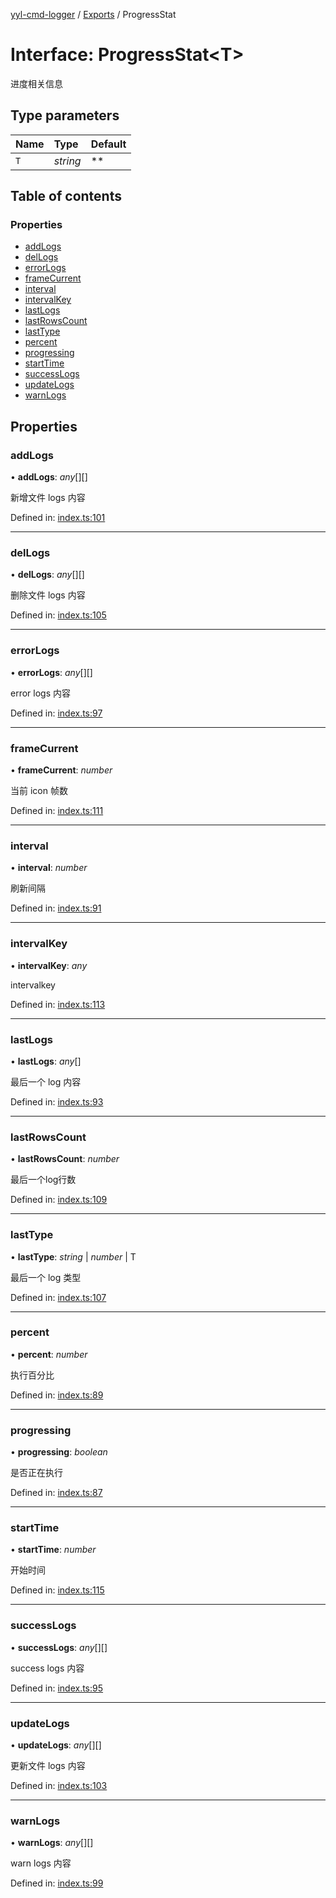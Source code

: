[yyl-cmd-logger](../README.md) / [Exports](../modules.md) / ProgressStat

# Interface: ProgressStat<T\>

进度相关信息

## Type parameters

Name | Type | Default |
:------ | :------ | :------ |
`T` | *string* | ** |

## Table of contents

### Properties

- [addLogs](progressstat.md#addlogs)
- [delLogs](progressstat.md#dellogs)
- [errorLogs](progressstat.md#errorlogs)
- [frameCurrent](progressstat.md#framecurrent)
- [interval](progressstat.md#interval)
- [intervalKey](progressstat.md#intervalkey)
- [lastLogs](progressstat.md#lastlogs)
- [lastRowsCount](progressstat.md#lastrowscount)
- [lastType](progressstat.md#lasttype)
- [percent](progressstat.md#percent)
- [progressing](progressstat.md#progressing)
- [startTime](progressstat.md#starttime)
- [successLogs](progressstat.md#successlogs)
- [updateLogs](progressstat.md#updatelogs)
- [warnLogs](progressstat.md#warnlogs)

## Properties

### addLogs

• **addLogs**: *any*[][]

新增文件 logs 内容

Defined in: [index.ts:101](https://github.com/jackness1208/yyl-cmd-logger/blob/fe68697/src/index.ts#L101)

___

### delLogs

• **delLogs**: *any*[][]

删除文件 logs 内容

Defined in: [index.ts:105](https://github.com/jackness1208/yyl-cmd-logger/blob/fe68697/src/index.ts#L105)

___

### errorLogs

• **errorLogs**: *any*[][]

error logs 内容

Defined in: [index.ts:97](https://github.com/jackness1208/yyl-cmd-logger/blob/fe68697/src/index.ts#L97)

___

### frameCurrent

• **frameCurrent**: *number*

当前 icon 帧数

Defined in: [index.ts:111](https://github.com/jackness1208/yyl-cmd-logger/blob/fe68697/src/index.ts#L111)

___

### interval

• **interval**: *number*

刷新间隔

Defined in: [index.ts:91](https://github.com/jackness1208/yyl-cmd-logger/blob/fe68697/src/index.ts#L91)

___

### intervalKey

• **intervalKey**: *any*

intervalkey

Defined in: [index.ts:113](https://github.com/jackness1208/yyl-cmd-logger/blob/fe68697/src/index.ts#L113)

___

### lastLogs

• **lastLogs**: *any*[]

最后一个 log 内容

Defined in: [index.ts:93](https://github.com/jackness1208/yyl-cmd-logger/blob/fe68697/src/index.ts#L93)

___

### lastRowsCount

• **lastRowsCount**: *number*

最后一个log行数

Defined in: [index.ts:109](https://github.com/jackness1208/yyl-cmd-logger/blob/fe68697/src/index.ts#L109)

___

### lastType

• **lastType**: *string* \| *number* \| T

最后一个 log 类型

Defined in: [index.ts:107](https://github.com/jackness1208/yyl-cmd-logger/blob/fe68697/src/index.ts#L107)

___

### percent

• **percent**: *number*

执行百分比

Defined in: [index.ts:89](https://github.com/jackness1208/yyl-cmd-logger/blob/fe68697/src/index.ts#L89)

___

### progressing

• **progressing**: *boolean*

是否正在执行

Defined in: [index.ts:87](https://github.com/jackness1208/yyl-cmd-logger/blob/fe68697/src/index.ts#L87)

___

### startTime

• **startTime**: *number*

开始时间

Defined in: [index.ts:115](https://github.com/jackness1208/yyl-cmd-logger/blob/fe68697/src/index.ts#L115)

___

### successLogs

• **successLogs**: *any*[][]

success logs 内容

Defined in: [index.ts:95](https://github.com/jackness1208/yyl-cmd-logger/blob/fe68697/src/index.ts#L95)

___

### updateLogs

• **updateLogs**: *any*[][]

更新文件 logs 内容

Defined in: [index.ts:103](https://github.com/jackness1208/yyl-cmd-logger/blob/fe68697/src/index.ts#L103)

___

### warnLogs

• **warnLogs**: *any*[][]

warn logs 内容

Defined in: [index.ts:99](https://github.com/jackness1208/yyl-cmd-logger/blob/fe68697/src/index.ts#L99)

